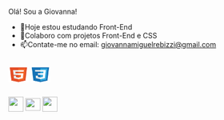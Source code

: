 Olá! Sou a Giovanna!

- 🌱Hoje estou estudando Front-End
- 👯Colaboro com projetos Front-End e CSS
- 📫Contate-me no email: giovannamiguelrebizzi@gmail.com

<div style="display: inline_block"><br>
  <img align="center" alt="Gi-HTML" height="30" width="40" src="https://raw.githubusercontent.com/devicons/devicon/master/icons/html5/html5-original.svg">
  <img align="center" alt="Gi-CSS" height="30" width="40" src="https://raw.githubusercontent.com/devicons/devicon/master/icons/css3/css3-original.svg">
</div>
  
  ##
 
<div> 
  <a href="https://instagram.com/gi_rebizzi" target="_blank"><img align="center"height="30" width="30"src="https://upload.wikimedia.org/wikipedia/commons/thumb/9/95/Instagram_logo_2022.svg/1024px-Instagram_logo_2022.svg.png"target="_blank"></a>
  <a href = "mailto:giovannamiguelrebizzi@gmail.com"><img align="center"height="25" width="30"src="https://upload.wikimedia.org/wikipedia/commons/thumb/7/7e/Gmail_icon_%282020%29.svg/2560px-Gmail_icon_%282020%29.svg.png"target="_blank"></a>
  <a href="https://www.linkedin.com/in/giovanna-rebizzi-356b52267/" target="_blank">
    <img align="center"height="30" width="30" src="https://upload.wikimedia.org/wikipedia/commons/thumb/8/81/LinkedIn_icon.svg/2048px-LinkedIn_icon.svg.png" target="_blank"></a> 
  
</div>


